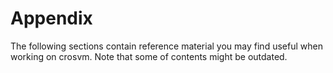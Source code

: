 # Appendix

The following sections contain reference material you may find useful when
working on crosvm. Note that some of contents might be outdated.
